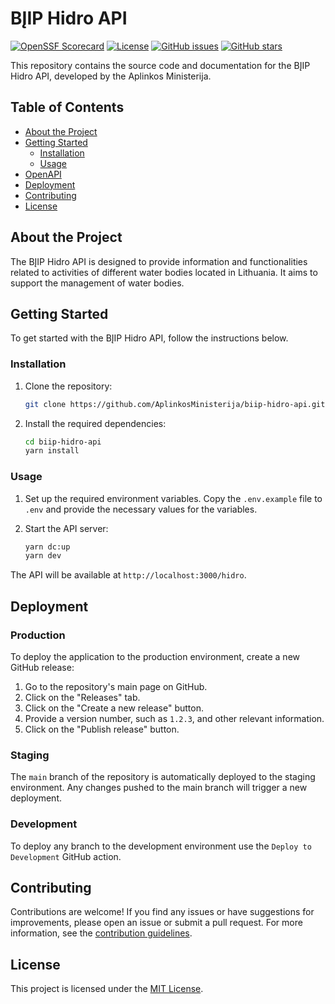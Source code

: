 # BĮIP Hidro API
[![OpenSSF Scorecard](https://api.securityscorecards.dev/projects/github.com/AplinkosMinisterija/biip-hidro-api/badge)](https://securityscorecards.dev/viewer/?platform=github.com&org={AplinkosMinisterija}&repo={biip-hidro-api})
[![License](https://img.shields.io/github/license/AplinkosMinisterija/biip-hidro-api)](https://github.com/AplinkosMinisterija/biip-hidro-api/blob/main/LICENSE)
[![GitHub issues](https://img.shields.io/github/issues/AplinkosMinisterija/biip-hidro-api)](https://github.com/AplinkosMinisterija/biip-hidro-api/issues)
[![GitHub stars](https://img.shields.io/github/stars/AplinkosMinisterija/biip-hidro-api)](https://github.com/AplinkosMinisterija/biip-hidro-api/stargazers)

This repository contains the source code and documentation for the BĮIP Hidro API, developed by the Aplinkos
Ministerija.
## Table of Contents

- [About the Project](#about-the-project)
- [Getting Started](#getting-started)
    - [Installation](#installation)
    - [Usage](#usage)
- [OpenAPI](#openapi)
- [Deployment](#deployment)
- [Contributing](#contributing)
- [License](#license)


## About the Project

The BĮIP Hidro API is designed to provide information and functionalities related to activities of different water bodies located in Lithuania. It aims to support the management of water bodies.

## Getting Started

To get started with the BĮIP Hidro API, follow the instructions below.

### Installation

1. Clone the repository:

   ```bash
   git clone https://github.com/AplinkosMinisterija/biip-hidro-api.git
   ```

2. Install the required dependencies:

   ```bash
   cd biip-hidro-api
   yarn install
   ```

### Usage
1. Set up the required environment variables. Copy the `.env.example` file to `.env` and provide the necessary values for the variables.

2. Start the API server:

   ```bash
   yarn dc:up
   yarn dev
   ```

The API will be available at `http://localhost:3000/hidro`.

## Deployment

### Production

To deploy the application to the production environment, create a new GitHub release:

1. Go to the repository's main page on GitHub.
2. Click on the "Releases" tab.
3. Click on the "Create a new release" button.
4. Provide a version number, such as `1.2.3`, and other relevant information.
5. Click on the "Publish release" button.

### Staging

The `main` branch of the repository is automatically deployed to the staging environment. Any changes pushed to the main
branch will trigger a new deployment.

### Development

To deploy any branch to the development environment use the `Deploy to Development` GitHub action.

## Contributing

Contributions are welcome! If you find any issues or have suggestions for improvements, please open an issue or submit a
pull request. For more information, see the [contribution guidelines](./CONTRIBUTING.md).

## License

This project is licensed under the [MIT License](./LICENSE).
